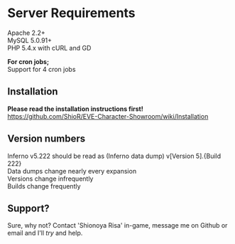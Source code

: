 Server Requirements
===================
Apache 2.2+   
MySQL 5.0.91+   
PHP 5.4.x with cURL and GD    
     
**For cron jobs;**      
Support for 4 cron jobs  
         
Installation
------------
**Please read the installation instructions first!**     
https://github.com/ShioR/EVE-Character-Showroom/wiki/Installation     

Version numbers
---------------
Inferno v5.222 should be read as (Inferno data dump) v[Version 5].{Build 222}     
Data dumps change nearly every expansion     
Versions change infrequently    
Builds change frequently    
        
Support?
-------
Sure, why not? Contact 'Shionoya Risa' in-game, message me on Github or email and I'll _try_ and help.
   